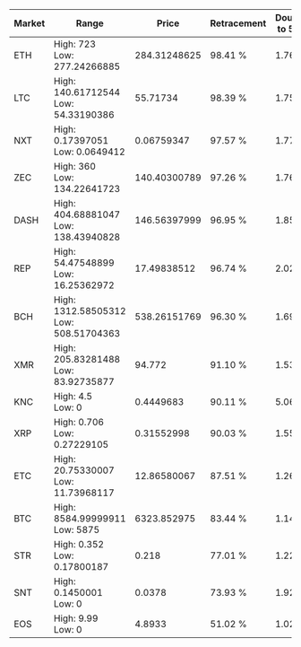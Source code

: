 | Market | Range | Price| Retracement | Doubles to 50% |
| --- | --- | --- | --- | --- |
| ETH | High: 723<br />Low: 277.24266885 | 284.31248625 | 98.41 % | 1.76 |
| LTC | High: 140.61712544<br />Low: 54.33190386 | 55.71734 | 98.39 % | 1.75 |
| NXT | High: 0.17397051<br />Low: 0.0649412 | 0.06759347 | 97.57 % | 1.77 |
| ZEC | High: 360<br />Low: 134.22641723 | 140.40300789 | 97.26 % | 1.76 |
| DASH | High: 404.68881047<br />Low: 138.43940828 | 146.56397999 | 96.95 % | 1.85 |
| REP | High: 54.47548899<br />Low: 16.25362972 | 17.49838512 | 96.74 % | 2.02 |
| BCH | High: 1312.58505312<br />Low: 508.51704363 | 538.26151769 | 96.30 % | 1.69 |
| XMR | High: 205.83281488<br />Low: 83.92735877 | 94.772 | 91.10 % | 1.53 |
| KNC | High: 4.5<br />Low: 0 | 0.4449683 | 90.11 % | 5.06 |
| XRP | High: 0.706<br />Low: 0.27229105 | 0.31552998 | 90.03 % | 1.55 |
| ETC | High: 20.75330007<br />Low: 11.73968117 | 12.86580067 | 87.51 % | 1.26 |
| BTC | High: 8584.99999911<br />Low: 5875 | 6323.852975 | 83.44 % | 1.14 |
| STR | High: 0.352<br />Low: 0.17800187 | 0.218 | 77.01 % | 1.22 |
| SNT | High: 0.1450001<br />Low: 0 | 0.0378 | 73.93 % | 1.92 |
| EOS | High: 9.99<br />Low: 0 | 4.8933 | 51.02 % | 1.02 |
